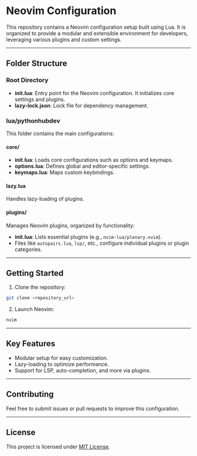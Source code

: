 # Neovim Configuration

This repository contains a Neovim configuration setup built using Lua. It is organized to provide a modular and extensible environment for developers, leveraging various plugins and custom settings.

---

## Folder Structure

### Root Directory
- **init.lua**: Entry point for the Neovim configuration. It initializes core settings and plugins.
- **lazy-lock.json**: Lock file for dependency management.

### lua/pythonhubdev
This folder contains the main configurations:

#### **core/**
- **init.lua**: Loads core configurations such as options and keymaps.
- **options.lua**: Defines global and editor-specific settings.
- **keymaps.lua**: Maps custom keybindings.

#### **lazy.lua**
Handles lazy-loading of plugins.

#### **plugins/**
Manages Neovim plugins, organized by functionality:
- **init.lua**: Lists essential plugins (e.g., `nvim-lua/plenary.nvim`).
- Files like `autopairs.lua`, `lsp/`, etc., configure individual plugins or plugin categories.

---

## Getting Started

1. Clone the repository:
```bash
git clone <repository_url>
```

2. Launch Neovim:
```bash
nvim
```

---

## Key Features
- Modular setup for easy customization.
- Lazy-loading to optimize performance.
- Support for LSP, auto-completion, and more via plugins.

---

## Contributing
Feel free to submit issues or pull requests to improve this configuration.

---

## License
This project is licensed under [MIT License](LICENSE).

